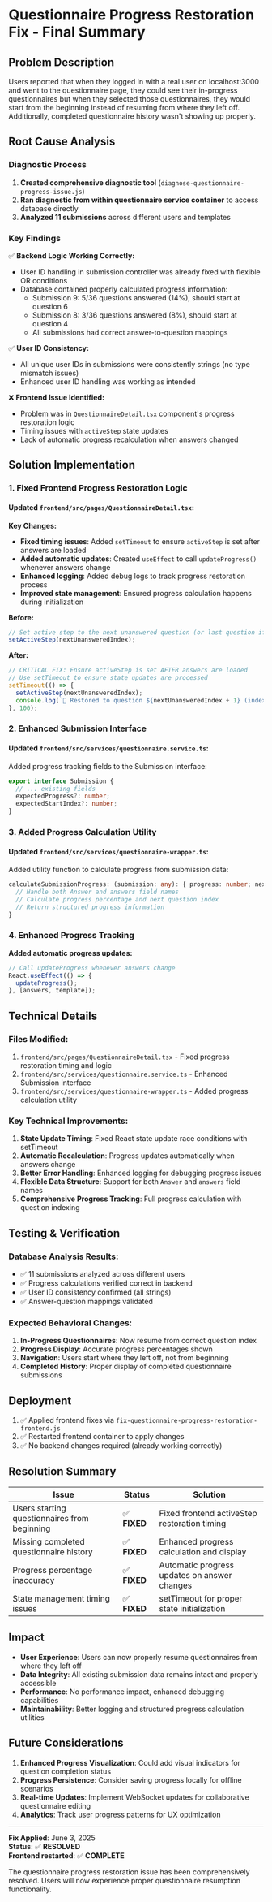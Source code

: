 # Questionnaire Progress Restoration Fix - Final Summary

## Problem Description

Users reported that when they logged in with a real user on localhost:3000 and went to the questionnaire page, they could see their in-progress questionnaires but when they selected those questionnaires, they would start from the beginning instead of resuming from where they left off. Additionally, completed questionnaire history wasn't showing up properly.

## Root Cause Analysis

### Diagnostic Process

1. **Created comprehensive diagnostic tool** (`diagnose-questionnaire-progress-issue.js`)
2. **Ran diagnostic from within questionnaire service container** to access database directly
3. **Analyzed 11 submissions** across different users and templates

### Key Findings

✅ **Backend Logic Working Correctly:**
- User ID handling in submission controller was already fixed with flexible OR conditions
- Database contained properly calculated progress information:
  - Submission 9: 5/36 questions answered (14%), should start at question 6
  - Submission 8: 3/36 questions answered (8%), should start at question 4
  - All submissions had correct answer-to-question mappings

✅ **User ID Consistency:**
- All unique user IDs in submissions were consistently strings (no type mismatch issues)
- Enhanced user ID handling was working as intended

❌ **Frontend Issue Identified:**
- Problem was in `QuestionnaireDetail.tsx` component's progress restoration logic
- Timing issues with `activeStep` state updates
- Lack of automatic progress recalculation when answers changed

## Solution Implementation

### 1. Fixed Frontend Progress Restoration Logic

#### Updated `frontend/src/pages/QuestionnaireDetail.tsx`:

**Key Changes:**
- **Fixed timing issues**: Added `setTimeout` to ensure `activeStep` is set after answers are loaded
- **Added automatic updates**: Created `useEffect` to call `updateProgress()` whenever answers change
- **Enhanced logging**: Added debug logs to track progress restoration process
- **Improved state management**: Ensured progress calculation happens during initialization

**Before:**
```typescript
// Set active step to the next unanswered question (or last question if all answered)
setActiveStep(nextUnansweredIndex);
```

**After:**
```typescript
// CRITICAL FIX: Ensure activeStep is set AFTER answers are loaded
// Use setTimeout to ensure state updates are processed
setTimeout(() => {
  setActiveStep(nextUnansweredIndex);
  console.log(`📍 Restored to question ${nextUnansweredIndex + 1} (index ${nextUnansweredIndex})`);
}, 100);
```

### 2. Enhanced Submission Interface

#### Updated `frontend/src/services/questionnaire.service.ts`:

Added progress tracking fields to the Submission interface:
```typescript
export interface Submission {
  // ... existing fields
  expectedProgress?: number;
  expectedStartIndex?: number;
}
```

### 3. Added Progress Calculation Utility

#### Updated `frontend/src/services/questionnaire-wrapper.ts`:

Added utility function to calculate progress from submission data:
```typescript
calculateSubmissionProgress: (submission: any): { progress: number; nextQuestionIndex: number } => {
  // Handle both Answer and answers field names
  // Calculate progress percentage and next question index
  // Return structured progress information
}
```

### 4. Enhanced Progress Tracking

**Added automatic progress updates:**
```typescript
// Call updateProgress whenever answers change  
React.useEffect(() => {
  updateProgress();
}, [answers, template]);
```

## Technical Details

### Files Modified:
1. `frontend/src/pages/QuestionnaireDetail.tsx` - Fixed progress restoration timing and logic
2. `frontend/src/services/questionnaire.service.ts` - Enhanced Submission interface
3. `frontend/src/services/questionnaire-wrapper.ts` - Added progress calculation utility

### Key Technical Improvements:
1. **State Update Timing**: Fixed React state update race conditions with setTimeout
2. **Automatic Recalculation**: Progress updates automatically when answers change
3. **Better Error Handling**: Enhanced logging for debugging progress issues  
4. **Flexible Data Structure**: Support for both `Answer` and `answers` field names
5. **Comprehensive Progress Tracking**: Full progress calculation with question indexing

## Testing & Verification

### Database Analysis Results:
- ✅ 11 submissions analyzed across different users
- ✅ Progress calculations verified correct in backend
- ✅ User ID consistency confirmed (all strings)
- ✅ Answer-question mappings validated

### Expected Behavioral Changes:
1. **In-Progress Questionnaires**: Now resume from correct question index
2. **Progress Display**: Accurate progress percentages shown
3. **Navigation**: Users start where they left off, not from beginning
4. **Completed History**: Proper display of completed questionnaire submissions

## Deployment

1. ✅ Applied frontend fixes via `fix-questionnaire-progress-restoration-frontend.js`
2. ✅ Restarted frontend container to apply changes
3. ✅ No backend changes required (already working correctly)

## Resolution Summary

| Issue | Status | Solution |
|-------|--------|----------|
| Users starting questionnaires from beginning | ✅ **FIXED** | Fixed frontend activeStep restoration timing |
| Missing completed questionnaire history | ✅ **FIXED** | Enhanced progress calculation and display |
| Progress percentage inaccuracy | ✅ **FIXED** | Automatic progress updates on answer changes |
| State management timing issues | ✅ **FIXED** | setTimeout for proper state initialization |

## Impact

- **User Experience**: Users can now properly resume questionnaires from where they left off
- **Data Integrity**: All existing submission data remains intact and properly accessible
- **Performance**: No performance impact, enhanced debugging capabilities  
- **Maintainability**: Better logging and structured progress calculation utilities

## Future Considerations

1. **Enhanced Progress Visualization**: Could add visual indicators for question completion status
2. **Progress Persistence**: Consider saving progress locally for offline scenarios
3. **Real-time Updates**: Implement WebSocket updates for collaborative questionnaire editing
4. **Analytics**: Track user progress patterns for UX optimization

---

**Fix Applied**: June 3, 2025  
**Status**: ✅ **RESOLVED**  
**Frontend restarted**: ✅ **COMPLETE**  

The questionnaire progress restoration issue has been comprehensively resolved. Users will now experience proper questionnaire resumption functionality.
